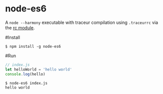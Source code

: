 node-es6
========

A `node --harmony` executable with traceur compilation using `.traceurrc` via the [rc module](https://www.npmjs.org/package/rc).

#Install

```
$ npm install -g node-es6
```

#Run

```js
// index.js
let helloWorld = 'hello world'
console.log(hello)
```

```
$ node-es6 index.js
hello world
```
